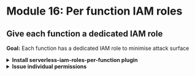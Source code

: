# Module 16: Per function IAM roles

## Give each function a dedicated IAM role

**Goal:** Each function has a dedicated IAM role to minimise attack surface

<details>
<summary><b>Install serverless-iam-roles-per-function plugin</b></summary><p>

1. Install `serverless-iam-roles-per-function` as dev dependency

`npm install --save-dev serverless-iam-roles-per-function`

2. Modify `serverless.yml` and add it as a plugin

```yml
plugins:
  - serverless-export-env
  - serverless-export-outputs
  - serverless-plugin-extrinsic-functions
  - serverless-iam-roles-per-function
```

</p></details>

<details>
<summary><b>Issue individual permissions</b></summary><p>

1. Open `serverless.yml` and delete the entire `iam` block

2. Give the `get-index` function its own IAM role statements by adding the following to its definition

```yml
iamRoleStatements:
  - Effect: Allow
    Action: execute-api:Invoke
    Resource: !Sub arn:aws:execute-api:${AWS::Region}:${AWS::AccountId}:${ApiGatewayRestApi}/${sls:stage}/GET/restaurants
```

**IMPORTANT** this new block should be aligned with `environment` and `events`, e.g.

```yml
get-index:
  handler: functions/get-index.handler
  events: ...
  environment:
    restaurants_api: ...
    orders_api: ...
    cognito_user_pool_id: ...
    cognito_client_id: ...
  iamRoleStatements:
    - Effect: Allow
      Action: execute-api:Invoke
      Resource: !Sub arn:aws:execute-api:${AWS::Region}:${AWS::AccountId}:${ApiGatewayRestApi}/${sls:stage}/GET/restaurants
```

3. Similarly, give the `get-restaurants` function its own IAM role statements

```yml
iamRoleStatements:
  - Effect: Allow
    Action: dynamodb:scan
    Resource: !GetAtt RestaurantsTable.Arn
  - Effect: Allow
    Action: ssm:GetParameters*
    Resource:
      - !Sub arn:aws:ssm:${AWS::Region}:${AWS::AccountId}:parameter/${self:service}/${param:ssmStage, sls:stage}/get-restaurants/config
```

4. Give the `search-restaurants` function its own IAM role statements

```yml
iamRoleStatements:
  - Effect: Allow
    Action: dynamodb:scan
    Resource: !GetAtt RestaurantsTable.Arn
  - Effect: Allow
    Action: ssm:GetParameters*
    Resource:
      - !Sub arn:aws:ssm:${AWS::Region}:${AWS::AccountId}:parameter/${self:service}/${param:ssmStage, sls:stage}/search-restaurants/config
      - !Sub arn:aws:ssm:${AWS::Region}:${AWS::AccountId}:parameter/${self:service}/${param:ssmStage, sls:stage}/search-restaurants/secretString
  - Effect: Allow
    Action: kms:Decrypt
    Resource: ${ssm:/${self:service}/${param:ssmStage, sls:stage}/kmsArn}
```

5. Give the `place-order` function its own IAM role statements

```yml
iamRoleStatements:
  - Effect: Allow
    Action: events:PutEvents
    Resource: !GetAtt EventBus.Arn
```

6. Finally, give the `notify-restaurant` function its own IAM role statements

```yml
iamRoleStatements:
  - Effect: Allow
    Action: events:PutEvents
    Resource: !GetAtt EventBus.Arn
  - Effect: Allow
    Action: sns:Publish
    Resource: !Ref RestaurantNotificationTopic
```

7. Deploy the project

`npx sls deploy`

8. Run the acceptance tests to make sure they're still working

`npm run acceptance`

</p></details>
